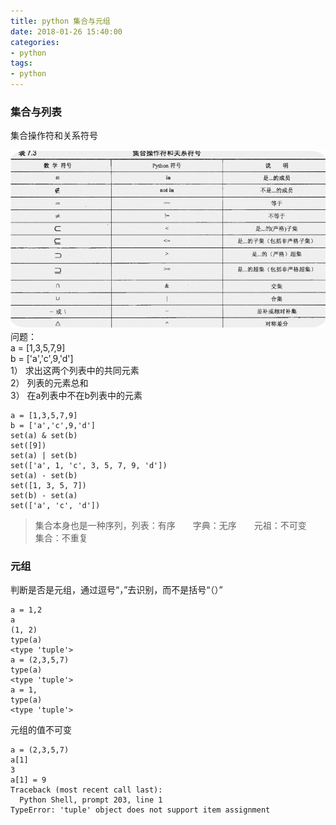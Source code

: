 ```yaml
---
title: python 集合与元组
date: 2018-01-26 15:40:00
categories:
- python
tags:
- python
---
```


### 集合与列表
集合操作符和关系符号
  
![集合操作符](/images/04.jpg)  
问题：  
a = [1,3,5,7,9]  
b = ['a','c',9,'d']  
1） 求出这两个列表中的共同元素  
2） 列表的元素总和  
3） 在a列表中不在b列表中的元素  
```
a = [1,3,5,7,9]
b = ['a','c',9,'d']
set(a) & set(b)
set([9])
set(a) | set(b)
set(['a', 1, 'c', 3, 5, 7, 9, 'd'])
set(a) - set(b)
set([1, 3, 5, 7])
set(b) - set(a)
set(['a', 'c', 'd'])
```

>集合本身也是一种序列，列表：有序　　字典：无序　　元祖：不可变　　集合：不重复

### 元组
判断是否是元组，通过逗号“，”去识别，而不是括号“（）”  
```
a = 1,2
a
(1, 2)
type(a)
<type 'tuple'>
a = (2,3,5,7)
type(a)
<type 'tuple'>
a = 1,
type(a)
<type 'tuple'>
```
元组的值不可变
```
a = (2,3,5,7)
a[1]
3
a[1] = 9
Traceback (most recent call last):
  Python Shell, prompt 203, line 1
TypeError: 'tuple' object does not support item assignment
```
